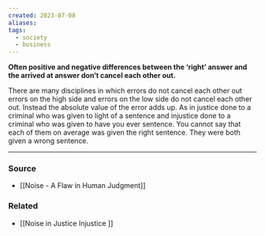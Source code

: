```yaml
---
created: 2023-07-08
aliases: 
tags:
  - society
  - business
---
```

**Often positive and negative differences between the ‘right’ answer and the arrived at answer don’t cancel each other out.**

There are many disciplines in which errors do not cancel each other out errors on the high side and errors on the low side do not cancel each other out. Instead the absolute value of the error adds up. As in justice done to a criminal who was given to light of a sentence and injustice done to a criminal who was given to have you ever sentence. You cannot say that each of them on average was given the right sentence. They were both given a wrong sentence.

---

### Source
- [[Noise - A Flaw in Human Judgment]]

### Related
- [[Noise in Justice Injustice ]]